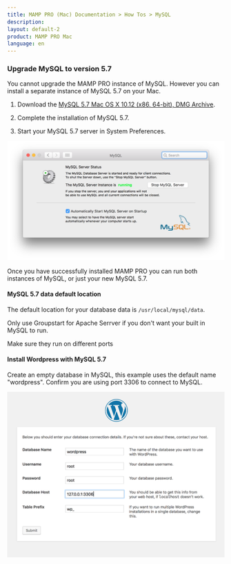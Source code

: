 ```yaml
---
title: MAMP PRO (Mac) Documentation > How Tos > MySQL
description: 
layout: default-2
product: MAMP PRO Mac
language: en
---
```


### Upgrade MySQL to version 5.7

You cannot upgrade the MAMP PRO instance of MySQL. However you can install a separate instance of MySQL 5.7 on your Mac. 




1. Download the [MySQL 5.7 Mac OS X 10.12 (x86, 64-bit), DMG Archive](https://dev.mysql.com/downloads/mysql/5.7.html). 

2. Complete the installation of MySQL 5.7.

3. Start your MySQL 5.7 server in System Preferences.

![MAMP](/en/MAMP-PRO-Mac/How-Tos/MySQL/InstallMySQL57/MySQLRunning.png)



Once you have successfully installed MAMP PRO you can run both instances of MySQL, or just your new MySQL 5.7. 

#### MySQL 5.7 data default location

The default location for your database data is `/usr/local/mysql/data`.



Only use Groupstart for Apache Serrver if you don't want your built in MySQL to run.

Make sure they run on different ports

#### Install Wordpress with MySQL 5.7

Create an empty database in MySQL, this example uses the default name "wordpress". Confirm you are using port 3306 to connect to MySQL.

![MAMP](/en/MAMP-PRO-Mac/How-Tos/MySQL/InstallMySQL57/wordpressInstallation.png)





